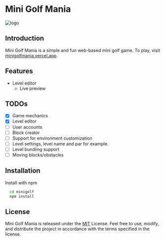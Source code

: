 # Mini Golf Mania

![logo](https://github.com/LCmaster/minigolf/assets/930046/74666a39-84b5-4d60-8120-79c0f4ee9211)

## Introduction

Mini Golf Mania is a simple and fun web-based mini golf game.
To play, visit [minigolfmania.vercel.app](https://minigolfmania.vercel.app/).

## Features

- Level editor
  - Live preview

## TODOs

- [x] Game mechanics
- [x] Level editor
- [ ] User accounts
- [ ] Block creator
- [ ] Support for environment customization
- [ ] Level settings, level name and par for example.
- [ ] Level bundling support
- [ ] Moving blocks/obstacles

## Installation

Install with npm

```bash
  cd minigolf
  npm install
```

## License

Mini Golf Mania is released under the [MIT](https://choosealicense.com/licenses/mit/) License. Feel free to use, modify, and distribute the project in accordance with the terms specified in the license.
